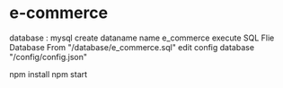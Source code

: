 # e-commerce
database : mysql
create dataname name e_commerce
execute SQL Flie Database From "/database/e_commerce.sql"
edit config database "/config/config.json"

npm install
npm start
